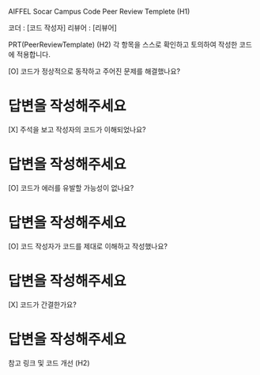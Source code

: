 AIFFEL Socar Campus Code Peer Review Templete (H1)

코더 : [코드 작성자]
리뷰어 : [리뷰어]

PRT(PeerReviewTemplate) (H2)
각 항목을 스스로 확인하고 토의하여 작성한 코드에 적용합니다.

[O] 코드가 정상적으로 동작하고 주어진 문제를 해결했나요?
# 답변을 작성해주세요
[X] 주석을 보고 작성자의 코드가 이해되었나요?
# 답변을 작성해주세요
[O] 코드가 에러를 유발할 가능성이 없나요?
# 답변을 작성해주세요
[O] 코드 작성자가 코드를 제대로 이해하고 작성했나요?
# 답변을 작성해주세요
[X] 코드가 간결한가요?
# 답변을 작성해주세요


참고 링크 및 코드 개선 (H2)

